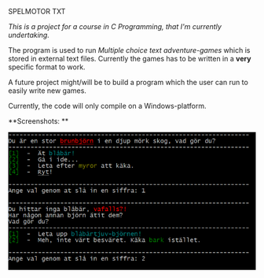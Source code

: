 SPELMOTOR TXT

*This is a project for a course in C Programming, that I'm currently undertaking.* 

The program is used to run *Multiple choice text adventure-games* which is stored in external text files. 
Currently the games has to be written in a **very** specific format to work.

A future project might/will be to build a program which the user can run to easily write new games.

Currently, the code will only compile on a Windows-platform.

**Screenshots: **

![Shot 1](https://raw.githubusercontent.com/GoblinDynamiteer/spelmotor_txt/master/img/shot001.png)